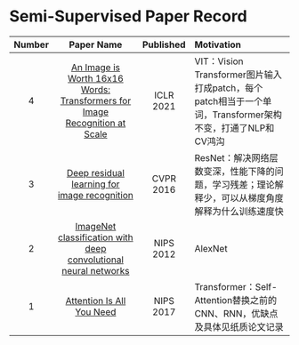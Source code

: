 # Semi-Supervised Paper Record
| Number | Paper Name|  Published | Motivation |
| :-: | :---: | :---: | :-- |
| 4 | [An Image is Worth 16x16 Words: Transformers for Image Recognition at Scale](https://arxiv.org/abs/2010.11929) | ICLR<br>2021 | VIT：Vision Transformer图片输入打成patch，每个patch相当于一个单词，Transformer架构不变，打通了NLP和CV鸿沟 |
| 3 | [Deep residual learning for image recognition](https://openaccess.thecvf.com/content_cvpr_2016/html/He_Deep_Residual_Learning_CVPR_2016_paper.html) | CVPR<br>2016 | ResNet：解决网络层数变深，性能下降的问题，学习残差；理论解释少，可以从梯度角度解释为什么训练速度快 |
| 2 | [ImageNet classification with deep convolutional neural networks](https://dl.acm.org/doi/abs/10.1145/3065386) | NIPS<br>2012 | AlexNet |
| 1 | [Attention Is All You Need](https://proceedings.neurips.cc/paper/2017/hash/3f5ee243547dee91fbd053c1c4a845aa-Abstract.html) | NIPS<br>2017 | Transformer：Self-Attention替换之前的CNN、RNN，优缺点及具体见纸质论文记录 |
